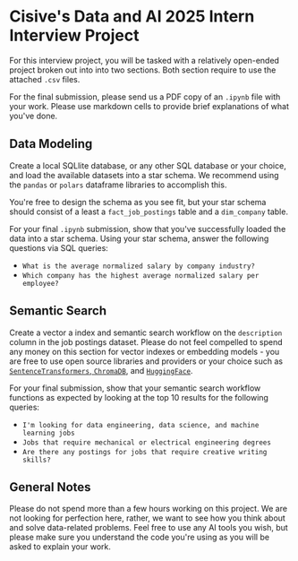 # Cisive's Data and AI 2025 Intern Interview Project

For this interview project, you will be tasked with a relatively open-ended project broken out into into two sections. Both section require to use the attached `.csv` files.

For the final submission, please send us a PDF copy of an `.ipynb` file with your work. Please use markdown cells to provide brief explanations of what you've done.

## Data Modeling
Create a local SQLlite database, or any other SQL database or your choice, and load the available datasets into a star schema. We recommend using the `pandas` or `polars` dataframe libraries to accomplish this.

 You're free to design the schema as you see fit, but your star schema should consist of a least a `fact_job_postings` table and a `dim_company` table.

For your final `.ipynb` submission, show that you've successfully loaded the data into a star schema. Using your star schema, answer the following questions via SQL queries:

- `What is the average normalized salary by company industry?`
- `Which company has the highest average normalized salary per employee?`

## Semantic Search

Create a vector a index and semantic search workflow on the `description` column in the job postings dataset. Please do not feel compelled to spend any money on this section for vector indexes or embedding models - you are free to use open source libraries and providers or your choice such as [`SentenceTransformers`](https://sbert.net/),[ `ChromaDB`](https://www.trychroma.com/), and [`HuggingFace`](https://huggingface.co/).

For your final submission, show that your semantic search workflow functions as expected by looking at the top 10 results for the following queries:

- `I'm looking for data engineering, data science, and machine learning jobs`
- `Jobs that require mechanical or electrical engineering degrees`
- `Are there any postings for jobs that require creative writing skills?`

## General Notes
Please do not spend more than a few hours working on this project. We are not looking for perfection here, rather, we want to see how you think about and solve data-related problems. Feel free to use any AI tools you wish, but please make sure you understand the code you're using as you will be asked to explain your work.
